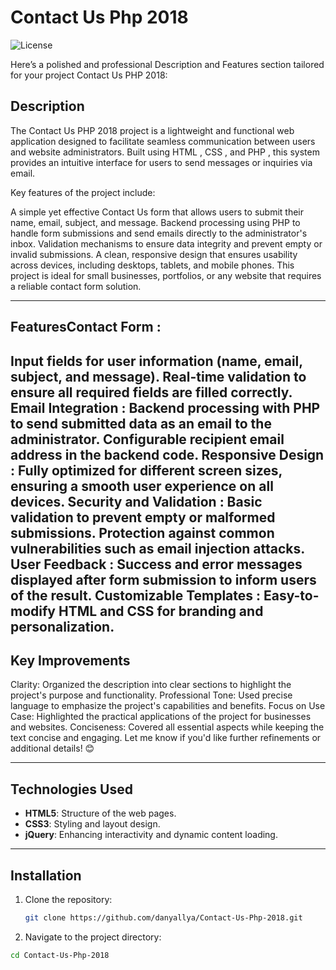 # Contact Us Php 2018

![License](https://img.shields.io/badge/license-MIT-blue.svg)

Here’s a polished and professional Description and Features section tailored for your project Contact Us PHP 2018:


## Description
The Contact Us PHP 2018 project is a lightweight and functional web application designed to facilitate seamless communication between users and website administrators. Built using HTML , CSS , and PHP , this system provides an intuitive interface for users to send messages or inquiries via email.

Key features of the project include:

A simple yet effective Contact Us form that allows users to submit their name, email, subject, and message.
Backend processing using PHP to handle form submissions and send emails directly to the administrator's inbox.
Validation mechanisms to ensure data integrity and prevent empty or invalid submissions.
A clean, responsive design that ensures usability across devices, including desktops, tablets, and mobile phones.
This project is ideal for small businesses, portfolios, or any website that requires a reliable contact form solution.



---

## FeaturesContact Form :

Input fields for user information (name, email, subject, and message).
Real-time validation to ensure all required fields are filled correctly.
Email Integration :
Backend processing with PHP to send submitted data as an email to the administrator.
Configurable recipient email address in the backend code.
Responsive Design :
Fully optimized for different screen sizes, ensuring a smooth user experience on all devices.
Security and Validation :
Basic validation to prevent empty or malformed submissions.
Protection against common vulnerabilities such as email injection attacks.
User Feedback :
Success and error messages displayed after form submission to inform users of the result.
Customizable Templates :
Easy-to-modify HTML and CSS for branding and personalization.
---

## Key Improvements

Clarity: Organized the description into clear sections to highlight the project's purpose and functionality.
Professional Tone: Used precise language to emphasize the project's capabilities and benefits.
Focus on Use Case: Highlighted the practical applications of the project for businesses and websites.
Conciseness: Covered all essential aspects while keeping the text concise and engaging.
Let me know if you'd like further refinements or additional details! 😊

---
## Technologies Used
- **HTML5**: Structure of the web pages.
- **CSS3**: Styling and layout design.
- **jQuery**: Enhancing interactivity and dynamic content loading.

---

## Installation
1. Clone the repository:
   ```bash
   git clone https://github.com/danyallya/Contact-Us-Php-2018.git
   ```


2. Navigate to the project directory:

```bash
cd Contact-Us-Php-2018
```
